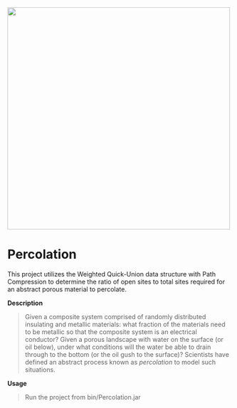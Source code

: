 <img src='http://galenscovell.github.io/css/pics/percolation.png' width=500px />

Percolation
======

This project utilizes the Weighted Quick-Union data structure with Path Compression to determine the ratio of open sites to total sites required for an abstract porous material to percolate.

<b>Description</b>
<blockquote>Given a composite system comprised of randomly distributed insulating and metallic materials: what fraction of the materials need to be metallic so that the composite system is an electrical conductor? Given a porous landscape with water on the surface (or oil below), under what conditions will the water be able to drain through to the bottom (or the oil gush to the surface)? Scientists have defined an abstract process known as <i>percolation</i> to model such situations.</blockquote>

<b>Usage</b>
<blockquote>Run the project from bin/Percolation.jar</blockquote>
